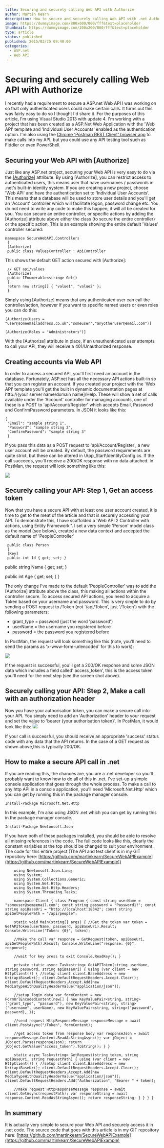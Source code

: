 ```yaml
---
title: Securing and securely calling Web API with Authorize
author: Martin Kearn
description: How to secure and securely calling Web API with .net Authorize header
image: https://dummyimage.com/800x600/000/fff&text=placeholder
thumbnail: https://dummyimage.com/200x200/000/fff&text=placeholder
type: article
status: published
published: 2015/03/25 09:40:00
categories: 
  - ASP.net
  - Web API
---
```


# Securing and securely calling Web API with Authorize

I recently had a requirement to secure a ASP.net Web API I was working on so that only authenticated users could make certain calls. It turns out this was fairly easy to do so I thought I'd share it. For the purposes of this article, I'm using Visual Studio 2013 with update 4\. I'm working with a project that has been created as a ASP.Net Web Application with the 'Web API' template and 'Individual User Accounts' enabled as the authentication option. I'm also using the [Chrome 'Postman REST Client' browser app](https://chrome.google.com/webstore/detail/postman-rest-client/fdmmgilgnpjigdojojpjoooidkmcomcm) to make calls into my API, but you could use any API testing tool such as Fiddler or even PowerShell.

## Securing your Web API with [Authorize]

Just like any ASP.net project, securing your Web API is very easy to do via the [[Authorize]](http://www.asp.net/web-api/overview/security/authentication-and-authorization-in-aspnet-web-api) attribute. By using [Authorize], you can restrict access to authenticated users, this means user that have usernames / passwords in .net's built-in identity system. If you are creating a new project, choose 'Web API' and have the authentication set to 'Individual User Accounts'. This means that a database will be used to store user details and you'll get an 'Account' controller which will facilitate logon, password change etc. You do not need to write any code to make this happen, it will all be created for you. You can secure an entire controller, or specific actions by adding the [Authorize] attribute above either the class (to secure the entire controller) or the specific action. This is an example showing the entire default 'Values' controller secured:

    namespace SecureWebAPI.Controllers
     {
     [Authorize]
     public class ValuesController : ApiController

This shows the default GET action secured with [Authorize]:

     // GET api/values
     [Authorize]
     public IEnumerable<string> Get()
     {
     return new string[] { "value1", "value2" };
     }

Simply using [Authorize] means that any authenticated user can call the controller/action, however if you want to specific named users or even roles you can do this:

    [Authorize(Users = "user@someemailaddress.co.uk","someuser","anyotheruser@email.com")]

    [Authorize(Roles = "Administrators")]

With the [Authorize] attribute in place, if an unauthenticated user attempts to call your API, they will receive a 401/Unauthorized response.

## Creating accounts via Web API

In order to access a secured API, you'll first need an account in the database. Fortunately, ASP.net has all the necessary API actions built-in so that you can register an account. If you created your project with the 'Web API' template you'll get the built in dynamic documentation pages at http://{your server name/domain name]/Help. These will show a set of calls available under the 'Account' controller for managing accounts, one of these is a POST to 'api/Account/Register' which accepts Email, Password and ConfirmPassword parameters. In JSON it looks like this:

    {
     "Email": "sample string 1",
     "Password": "sample string 2",
     "ConfirmPassword": "sample string 3"
     }

If you pass this data as a POST request to 'api/Account/Register', a new user account will be created. By default, the password requirements are quite strict, but these can be altered in \App_Start\IdentityConfig.cs. If the call succeeds, you'll receive a 200/OK response with no data attached. In PostMan, the request will look something like this: 

[![](https://msdnshared.blob.core.windows.net/media/MSDNBlogsFS/prod.evol.blogs.msdn.com/CommunityServer.Blogs.Components.WeblogFiles/00/00/00/56/73/0284.PostMan%20API%20Register%20Account.PNG)](https://msdnshared.blob.core.windows.net/media/MSDNBlogsFS/prod.evol.blogs.msdn.com/CommunityServer.Blogs.Components.WeblogFiles/00/00/00/56/73/0284.PostMan%20API%20Register%20Account.PNG)

## Securely calling your API: Step 1, Get an access token

Now that you have a secure API with at least one user account created, it is time to get to the meat of the article and that is securely accessing your API. To demonstrate this, I have scaffolded a 'Web API 2 Controller with actions, using Entity Framework''. I set a very simple 'Person' model class as the model (see below), created a new data context and accepted the default name of 'PeopleController'

     public class Person
     {
     [Key]
     public int Id { get; set; }

public string Name { get; set; }

public int Age { get; set; } }

The only change I've made to the default 'PeopleController' was to add the [Authorize] attribute above the class, this making all actions within the controller secure. To access secured API actions, you need to acquire a Token based on your username and password. This is very simple to do by sending a POST request to /Token (not '/api/Token', just '/Token') with the following parameters:

*   grant_type = password (just the word 'password')
*   userName = the username you registered before
*   password = the password you registered before

In PostMan, the request will look something like this (note, you'll need to send the params as 'x-www-form-urlencoded' for this to work): 

[![](https://msdnshared.blob.core.windows.net/media/MSDNBlogsFS/prod.evol.blogs.msdn.com/CommunityServer.Blogs.Components.WeblogFiles/00/00/00/56/73/6170.PostMan%20API%20Get%20access%20token.PNG)](https://msdnshared.blob.core.windows.net/media/MSDNBlogsFS/prod.evol.blogs.msdn.com/CommunityServer.Blogs.Components.WeblogFiles/00/00/00/56/73/6170.PostMan%20API%20Get%20access%20token.PNG) 

If the request is successful, you'll get a 200/OK response and some JSON data which includes a field called' access_token', this is the access token you'll need for the next step (see the screen shot above).

## Securely calling your API: Step 2, Make a call with an authorization header

Now you have your authorisation token, you can make a secure call into your API. You simply need to add an 'Authorization' header to your request and set the value to 'bearer {your authorisation token}'. In PostMan, it would look like this: [![](https://msdnshared.blob.core.windows.net/media/MSDNBlogsFS/prod.evol.blogs.msdn.com/CommunityServer.Blogs.Components.WeblogFiles/00/00/00/56/73/8780.PostMan%20API%20Secure%20call%20with%20bearer.PNG)](https://msdnshared.blob.core.windows.net/media/MSDNBlogsFS/prod.evol.blogs.msdn.com/CommunityServer.Blogs.Components.WeblogFiles/00/00/00/56/73/8780.PostMan%20API%20Secure%20call%20with%20bearer.PNG) 

If your call is successful, you should receive an appropriate 'success' status code with any data that the API returns. In the case of a GET request as shown above,this is typically 200/OK.

## How to make a secure API call in .net

If you are reading this, the chances are, you are a .net developer so you'll probably want to know how to do all of this in .net. I've set-up a simple console application that goes through the whole process. To make a call to any http API in a console application, you'll need 'Microsoft.Net.Http' which you can get by running this in the package manager console.

    Install-Package Microsoft.Net.Http 

In this example, I'm also using JSON .net which you can get by running this in the package manager console.

    Install-Package Newtonsoft.Json

If you have both of these packages installed, you should be able to resolve all missing references in the code. The full code looks like this, clearly the constant variables at the top should be changed to suit your environment. The code for this entire project (The API and test client is in my GIT repository here: [https://github.com/martinkearn/SecureWebAPIExample](https://github.com/martinkearn/SecureWebAPIExample))

```
    using Newtonsoft.Json.Linq;
    using System;
    using System.Collections.Generic;
    using System.Net.Http;
    using System.Net.Http.Headers;
    using System.Threading.Tasks;

    namespace Client { class Program { const string userName = "someuser@someemail.com"; const string password = "Password1!"; const string apiBaseUri = "http://localhost:18342"; const string apiGetPeoplePath = "/api/people";

    static void Main(string[] args) { //Get the token var token = GetAPIToken(userName, password, apiBaseUri).Result; Console.WriteLine("Token: {0}", token);

    //Make the call var response = GetRequest(token, apiBaseUri, apiGetPeoplePath).Result; Console.WriteLine("response: {0}", response);

    //wait for key press to exit Console.ReadKey(); }

    private static async Task<string> GetAPIToken(string userName, string password, string apiBaseUri) { using (var client = new HttpClient()) { //setup client client.BaseAddress = new Uri(apiBaseUri); client.DefaultRequestHeaders.Accept.Clear(); client.DefaultRequestHeaders.Accept.Add(new MediaTypeWithQualityHeaderValue("application/json"));

    //setup login data var formContent = new FormUrlEncodedContent(new[] { new KeyValuePair<string, string>("grant_type", "password"), new KeyValuePair<string, string>("username", userName), new KeyValuePair<string, string>("password", password), });

    //send request HttpResponseMessage responseMessage = await client.PostAsync("/Token", formContent);

    //get access token from response body var responseJson = await responseMessage.Content.ReadAsStringAsync(); var jObject = JObject.Parse(responseJson); return jObject.GetValue("access_token").ToString(); } }

    static async Task<string> GetRequest(string token, string apiBaseUri, string requestPath) { using (var client = new HttpClient()) { //setup client client.BaseAddress = new Uri(apiBaseUri); client.DefaultRequestHeaders.Accept.Clear(); client.DefaultRequestHeaders.Accept.Add(new MediaTypeWithQualityHeaderValue("application/json")); client.DefaultRequestHeaders.Add("Authorization", "Bearer " + token);

    //make request HttpResponseMessage response = await client.GetAsync(requestPath); var responseString = await response.Content.ReadAsStringAsync(); return responseString; } } } }
```

## In summary

It is actually very simple to secure your Web API and securely access it in .net code. The source code that goes with this article is in my GIT repository here: [https://github.com/martinkearn/SecureWebAPIExample](https://github.com/martinkearn/SecureWebAPIExample)

